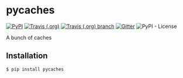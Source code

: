 # pycaches

[![PyPI](https://img.shields.io/pypi/v/pycaches?style=flat-square)](https://pypi.org/project/pycaches/)
[![Travis (.org)](https://img.shields.io/travis/codingjerk/pycaches?style=flat-square)](https://travis-ci.org/github/codingjerk/pycaches)
[![Travis (.org) branch](https://img.shields.io/travis/codingjerk/pycaches/develop?label=develop&style=flat-square)](https://travis-ci.org/github/codingjerk/pycaches)
[![Gitter](https://img.shields.io/gitter/room/codingjerk/pycaches?style=flat-square)](https://gitter.im/codingjerk/pycaches)
![PyPI - License](https://img.shields.io/pypi/l/pycaches?style=flat-square)

A bunch of caches

## Installation

`$ pip install pycaches`
